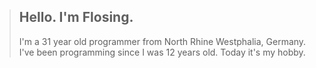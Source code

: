 > ## Hello. I'm Flosing.
> I'm a 31 year old programmer from North Rhine Westphalia, Germany. I've been programming since I was 12 years old. Today it's my hobby.
